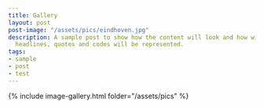 ```yaml
---
title: Gallery
layout: post
post-image: "/assets/pics/eindhoven.jpg"
description: A sample post to show how the content will look and how will different
  headlines, quotes and codes will be represented.
tags:
- sample
- post
- test
---
```



{% include image-gallery.html folder="/assets/pics" %}

